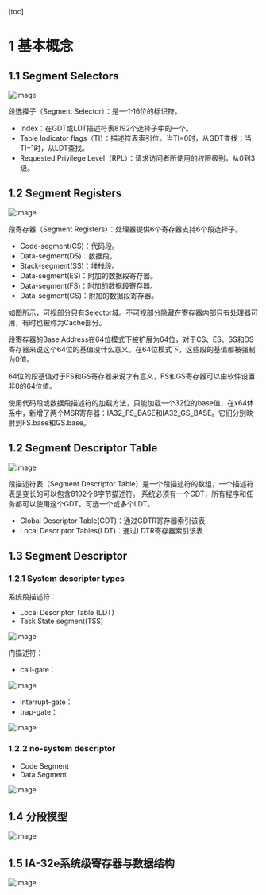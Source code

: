 [toc]

# 1 基本概念

## 1.1 Segment Selectors

![image](./images/0x01.png)

段选择子（Segment Selector）：是一个16位的标识符。
- Index：在GDT或LDT描述符表8192个选择子中的一个。
- Table Indicator flags（TI）：描述符表索引位。当TI=0时，从GDT查找；当TI=1时，从LDT查找。
- Requested Privilege Level（RPL）：请求访问者所使用的权限级别，从0到3级。

## 1.2 Segment Registers

![image](./images/0x02.png)

段寄存器（Segment Registers）：处理器提供6个寄存器支持6个段选择子。
- Code-segment(CS)：代码段。
- Data-segment(DS)：数据段。
- Stack-segment(SS)：堆栈段。
- Data-segment(ES)：附加的数据段寄存器。
- Data-segment(FS)：附加的数据段寄存器。
- Data-segment(GS)：附加的数据段寄存器。

如图所示，可视部分只有Selector域。不可视部分隐藏在寄存器内部只有处理器可用，有时也被称为Cache部分。

段寄存器的Base Address在64位模式下被扩展为64位，对于CS、ES、SS和DS寄存器来说这个64位的基值没什么意义。在64位模式下，这些段的基值都被强制为0值。

64位的段基值对于FS和GS寄存器来说才有意义，FS和GS寄存器可以由软件设置非0的64位值。

使用代码段或数据段描述符的加载方法，只能加载一个32位的base值，在x64体系中，新增了两个MSR寄存器：IA32_FS_BASE和IA32_GS_BASE。它们分别映射到FS.base和GS.base。

## 1.2 Segment Descriptor Table

![image](./images/0x03.png)

段描述符表（Segment Descriptor Table）是一个段描述符的数组，一个描述符表是变长的可以包含8192个8字节描述符。
系统必须有一个GDT，所有程序和任务都可以使用这个GDT。可选一个或多个LDT。

- Global Descriptor Table(GDT)：通过GDTR寄存器索引该表
- Local Descriptor Tables(LDT)：通过LDTR寄存器索引该表

## 1.3 Segment Descriptor

### 1.2.1 System descriptor types
        
系统段描述符：
- Local Descriptor Table (LDT)
- Task State segment(TSS)

![image](./images/0x04.png)

        
门描述符：

- call-gate：

![image](./images/0x05.png)

- interrupt-gate：
- trap-gate：

![image](./images/0x06.png)

### 1.2.2 no-system descriptor 
- Code Segment
- Data Segment

![image](./images/0x07.png)

## 1.4 分段模型

![image](./images/0x08.png)


## 1.5 IA-32e系统级寄存器与数据结构

![image](./images/0x09.png)


